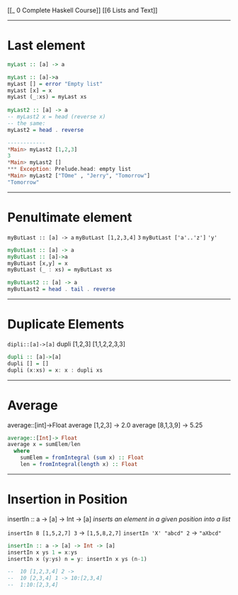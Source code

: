 [[_ 0 Complete Haskell Course]]
[[6 Lists and Text]]


---
# Last element
```Haskell
myLast :: [a] -> a

myLast :: [a]->a
myLast [] = error "Empty list"
myLast [x] = x
myLast (_:xs) = myLast xs
  
myLast2 :: [a] -> a
-- myLast2 x = head (reverse x)
-- the same:
myLast2 = head . reverse

------------
*Main> myLast2 [1,2,3]
3
*Main> myLast2 []
*** Exception: Prelude.head: empty list
*Main> myLast2 ["TOme" , "Jerry", "Tomorrow"]
"Tomorrow"
```

---
# Penultimate element

`myButLast :: [a] -> a`
`myButLast [1,2,3,4]` 
`3`
`myButLast ['a'..'z']`
`'y'`


```haskell
myButLast :: [a] -> a
myButLast :: [a]->a
myButLast [x,y] = x 
myButLast (_ : xs) = myButLast xs

myButLast2 :: [a] -> a
myButLast2 = head . tail . reverse
```

----
# Duplicate Elements

`dipli::[a]->[a]`
dupli [1,2,3]
[1,1,2,2,3,3]

```haskell
dupli :: [a]->[a]
dupli [] = []
dupli (x:xs) = x: x : dupli xs


```

---
# Average
average::[int]->Float
average [1,2,3] -> 2.0
average [8,1,3,9] -> 5.25
```haskell
average::[Int]-> Float
average x = sumElem/len
  where
    sumElem = fromIntegral (sum x) :: Float
    len = fromIntegral(length x) :: Float

```

---------------
# Insertion in Position
insertIn :: a -> [a] -> Int -> [a] *inserts an element in a given position into a list*

`insertIn 8 [1,5,2,7] 3` -> `[1,5,8,2,7]`
`insertIn 'X' "abcd" 2` -> `"aXbcd"`

```haskell
insertIn :: a -> [a] -> Int -> [a]
insertIn x ys 1 = x:ys          
insertIn x (y:ys) n = y: insertIn x ys (n-1)

--  10 [1,2,3,4] 2 -> 
--  10 [2,3,4] 1 -> 10:[2,3,4]
--  1:10:[2,3,4]

```













